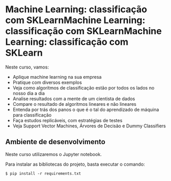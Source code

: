 # Machine Learning: classificação com SKLearnMachine Learning: classificação com SKLearnMachine Learning: classificação com SKLearn

Neste curso, vamos:

- Aplique machine learning na sua empresa
- Pratique com diversos exemplos
- Veja como algoritmos de classificação estão por todos os lados no nosso dia a dia
- Analise resultados com a mente de um cientista de dados
- Compare o resultado de algoritmos lineares e não lineares
- Entenda por trás dos panos o que é o tal do aprendizado de máquina para classificação
- Faça estudos replicáveis, com estratégias de testes
- Veja Support Vector Machines, Árvores de Decisão e Dummy Classifiers

## Ambiente de desenvolvimento

Neste curso utilizaremos o Jupyter notebook.

Para instalar as bibliotecas do projeto, basta executar o comando:

    $ pip install -r requirements.txt
